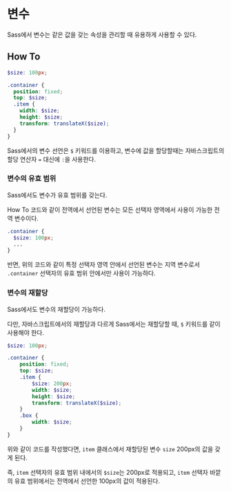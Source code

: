 # 변수

Sass에서 변수는 같은 값을 갖는 속성을 관리할 때 유용하게 사용할 수 있다. 

## How To
```scss
$size: 100px;

.container {
  position: fixed;
  top: $size;
  .item {
    width: $size;
    height: $size;
    transform: translateX($size);
  }
}
```

Sass에서의 변수 선언은 `$` 키워드를 이용하고, 변수에 값을 할당할때는 자바스크립트의 할당 연산자 `=` 대신에 `:`을 사용한다. 

### 변수의 유효 범위

Sass에서도 변수가 유효 범위를 갖는다.

How To 코드와 같이 전역에서 선언된 변수는 모든 선택자 영역에서 사용이 가능한 전역 변수이다.

```scss
.container {
  $size: 100px;
  ...
}
```

반면, 위의 코드와 같이 특정 선택자 영역 안에서 선언된 변수는 지역 변수로서 `.container` 선택자의 유효 범위 안에서만 사용이 가능하다. 

### 변수의 재할당

Sass에서도 변수의 재할당이 가능하다. 

다만, 자바스크립트에서의 재할당과 다르게 Sass에서는 재할당할 때, `$` 키워드를 같이 사용해야 한다. 

```scss
$size: 100px;

.container {
    position: fixed;
    top: $size;
    .item {
        $size: 200px;
        width: $size;
        height: $size;
        transform: translateX($size);
    }
    .box {
        width: $size;
    }
}
```

위와 같이 코드를 작성했다면, `item` 클래스에서 재할당된 변수 `size` 200px의 값을 갖게 된다.

즉, `item` 선택자의 유효 범위 내에서의 `$size`는 200px로 적용되고, `item` 선택자 바깥의 유효 범위에서는 전역에서 선언한 100px의 값이 적용된다. 
